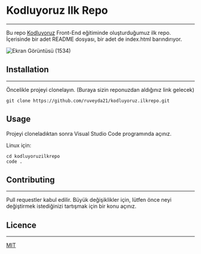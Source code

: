 # Kodluyoruz Ilk Repo
----

Bu repo [Kodluyoruz](https://kodluyoruz.org/tr/kodluyoruz/) Front-End eğitiminde oluşturduğumuz ilk repo. İçerisinde bir adet README dosyası, bir adet de index.html barındırıyor.

![Ekran Görüntüsü (1534)](https://user-images.githubusercontent.com/117152438/200086509-c73c6cf2-5bb8-4d28-a1e3-7d94fcf20d4f.png)


## Installation
-----
Öncelikle projeyi clonelayın. (Buraya sizin reponuzdan aldığınız link gelecek)

```
git clone https://github.com/ruveyda21/kodluyoruz.ilkrepo.git

```

## Usage
Projeyi cloneladıktan sonra Visual Studio Code programında açınız.

Linux için:

```
cd kodluyoruzilkrepo
code .

```

## Contributing
----

Pull requestler kabul edilir. Büyük değişiklikler için, lütfen önce neyi değiştirmek istediğinizi tartışmak için bir konu açınız.


## Licence
----

[MIT](https://choosealicense.com/licenses/mit/)

